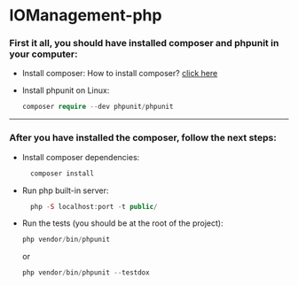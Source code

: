 # IOManagement-php

<h3>First it all, you should have installed composer and phpunit in your computer:</h3>
  
  - Install composer:
    How to install composer?  [click here](https://linuxhint.com/install-and-use-php-composer-ubuntu-22-04/)

  - Install phpunit on Linux:
    ```php
    composer require --dev phpunit/phpunit
    ```

<hr>

### After you have installed the composer, follow the next steps:

- Install composer dependencies:
  
  ```php
    composer install
  ```

- Run php built-in server:
  
  ```php
    php -S localhost:port -t public/
  ```
  
- Run the tests (you should be at the root of the project):

  ```php
  php vendor/bin/phpunit
  ```

  or

  ```php
  php vendor/bin/phpunit --testdox
  ```
